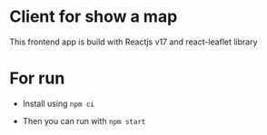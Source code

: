 # Client for show a map

This frontend app is build with Reactjs v17 and react-leaflet library

# For run

- Install using `npm ci`

- Then you can run with `npm start`
